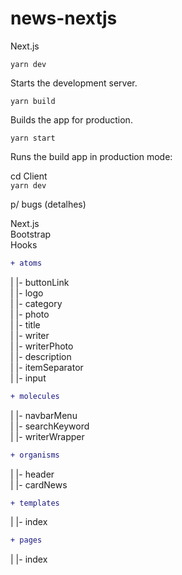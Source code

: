 # news-nextjs
Next.js

`yarn dev`

Starts the development server.

`yarn build`

Builds the app for production.

`yarn start`

Runs the build app in production mode:

cd Client</br>
`yarn dev`

p/ bugs (detalhes)

Next.js</br>
Bootstrap</br>
Hooks</br>

```diff
+ atoms
```
| |- buttonLink</br>
| |- logo</br>
| |- category</br>
| |- photo</br>
| |- title</br>
| |- writer</br>
| |- writerPhoto</br>
| |- description</br>
| |- itemSeparator</br>
| |- input</br>

```diff
+ molecules
```
| |- navbarMenu</br>
| |- searchKeyword</br>
| |- writerWrapper</br>

```diff
+ organisms
```
| |- header</br>
| |- cardNews</br>

```diff
+ templates
```
| |- index</br>

```diff
+ pages
```
| |- index</br>
